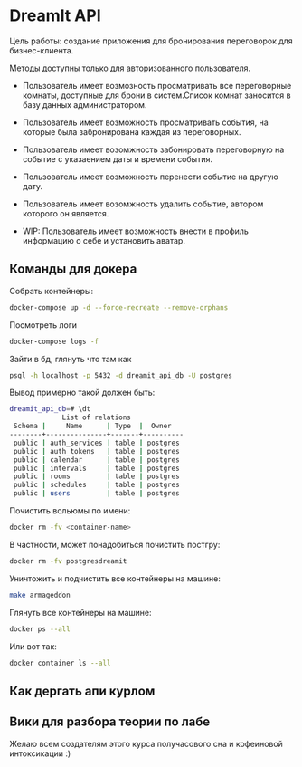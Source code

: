 # DreamIt API

Цель работы: создание приложения для бронирования переговорок для бизнес-клиента.

Методы доступны только для авторизованного пользователя.

* Пользователь имеет возмозность просматривать все переговорные комнаты, доступные для брони в систем.Список комнат заносится в базу данных администратором.

* Пользователь имеет возможность просматривать события, на которые была забронирована каждая из переговорных.

* Пользователь имеет возомжность забонировать переговорную на событие с указаением даты и времени события.

* Пользователь имеет возможность перенести событие на другую дату.

* Пользователь имеет возомжность удалить событие, автором которого он является.

* WIP: Пользователь имеет возможность внести в профиль информацию о себе и установить аватар.





## Команды для докера 
Cобрать контейнеры: 
```bash
docker-compose up -d --force-recreate --remove-orphans
```

Посмотреть логи 
```bash
docker-compose logs -f
```

Зайти в бд, глянуть что там как
```bash 
psql -h localhost -p 5432 -d dreamit_api_db -U postgres
```

Вывод примерно такой должен быть:
```bash
dreamit_api_db=# \dt
             List of relations
 Schema |     Name      | Type  |  Owner   
--------+---------------+-------+----------
 public | auth_services | table | postgres
 public | auth_tokens   | table | postgres
 public | calendar      | table | postgres
 public | intervals     | table | postgres
 public | rooms         | table | postgres
 public | schedules     | table | postgres
 public | users         | table | postgres
```

Почистить вольюмы по имени: 
```bash
docker rm -fv <container-name>
```

В частности, может понадобиться почистить постгру: 
```bash
docker rm -fv postgresdreamit
```

Уничтожить и подчистить все контейнеры на машине:
```bash
make armageddon
```

Глянуть все контейнеры на машине: 
```bash
docker ps --all
```

Или вот так: 
```bash
docker container ls --all
```

## Как дергать апи курлом 

## Вики для разбора теории по лабе

Желаю всем создателям этого курса получасового сна и кофеиновой интоксикации :)
